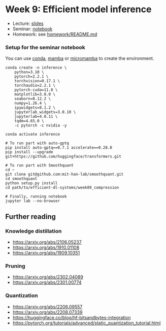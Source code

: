 # Week 9: Efficient model inference

* Lecture: [slides](./lecture.pdf)
* Seminar: [notebook](./practice.ipynb)
* Homework: see [homework/README.md](homework/README.md)

### Setup for the seminar notebook
You can use [conda](https://docs.anaconda.com/free/miniconda/), [mamba](https://mamba.readthedocs.io/en/latest/user_guide/mamba.html) or [micromamba](https://mamba.readthedocs.io/en/latest/user_guide/micromamba.html) to create the environment.

```
conda create -n inference \
    python=3.10 \
    pytorch=2.2.1 \
    torchvision=0.17.1 \
    torchaudio=2.2.1 \
    pytorch-cuda=11.8 \
    matplotlib=3.8.0 \
    seaborn=0.12.2 \
    numpy=1.26.4 \
    ipywidgets=8.1.2 \
    jupyterlab_widgets=3.0.10 \
    jupyterlab=4.0.11 \
    tqdm=4.65.0 \
    -c pytorch -c nvidia -y

conda activate inference

# To run part with auto-gptq
pip install auto-gptq==0.7.1 accelerate==0.28.0
pip install --upgrade git+https://github.com/huggingface/transformers.git

# To run part with Smoothquant
cd ~
git clone git@github.com:mit-han-lab/smoothquant.git
cd smoothquant
python setup.py install
cd path/to/efficient-dl-systems/week09_compression

# Finally, running notebook
jupyter lab --no-browser
```

## Further reading

### Knowledge distillation
* https://arxiv.org/abs/2106.05237
* https://arxiv.org/abs/1910.01108
* https://arxiv.org/abs/1909.10351

### Pruning
* https://arxiv.org/abs/2302.04089
* https://arxiv.org/abs/2301.00774

### Quantization
* https://arxiv.org/abs/2206.09557
* https://arxiv.org/abs/2208.07339
* https://huggingface.co/blog/hf-bitsandbytes-integration
* https://pytorch.org/tutorials/advanced/static_quantization_tutorial.html